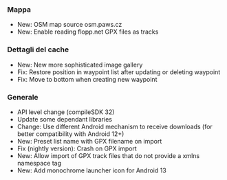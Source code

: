 ### Mappa
- New: OSM map source osm.paws.cz
- New: Enable reading flopp.net GPX files as tracks

### Dettagli del cache
- New: New more sophisticated image gallery
- Fix: Restore position in waypoint list after updating or deleting waypoint
- Fix: Move to bottom when creating new waypoint

### Generale
- API level change (compileSDK 32)
- Update some dependant libraries
- Change: Use different Android mechanism to receive downloads (for better compatibility with Android 12+)
- New: Preset list name with GPX filename on import
- Fix (nightly version): Crash on GPX import
- New: Allow import of GPX track files that do not provide a xmlns namespace tag
- New: Add monochrome launcher icon for Android 13
